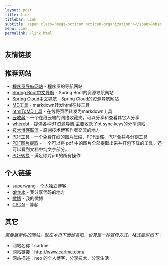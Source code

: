 ```yaml
---
layout: post
title: Link
titlebar: Link
subtitle: <span class="mega-octicon octicon-organization"></span>&nbsp;&nbsp; Resource link
menu: Link
permalink: /link.html
---
```


## 友情链接

## 推荐网站


- [程序员导航网站](http://tooool.org/) - 程序员的导航网站 
- [Spring Boot中文导航](http://springboot.fun/) - Spring Boot的资源导航网站    
- [Spring Cloud中文导航](http://springcloud.fun/) - Spring Cloud的资源导航网站    
- [MD工具](http://relatos.top/md/) - markdown转发html在线工具  
- [htmlToMD工具](http://relatos.top/2md/) - 在线将页面转发为markdown工具  
- [云收藏](http://www.favorites.ren/) - 一个在线云端的网络收藏夹，可以分享和查看其它人分享
- [wherebt](http://wherebt.com/) - 提供各种BT资源导航,主要收录了bt sync keys的分享网站
- [技术博客联盟](http://techblog.pub/) - 原创技术博客作者交流的地方
- [PDF工具](https://docsmall.com/)  -  一个免费在线的图片压缩、PDF压缩、PDF合并与分割工具 
- [PDF图片提取](https://www.extractpdf.com/) - 一个可以将 pdf 中的图片全部提取出来并打包下载的工具，还可以看到文档中纯文字部分。
- [PDF转换]( https://smallpdf.com/cn/pdf-to-word) - 满足你对pdf的所有操作


## 个人链接

- [superwang](http://www.carlme.com/) - 个人独立博客
- [github](https://github.com/SuperWangCarl) -  我分享代码的地方
- [微博](https://weibo.com/u/6557348915) -  我的微博
- [CSDN](https://blog.csdn.net/qq_36595528)  - 博客

## 其它  

*需要展示你的网站，就在本页下面留言吧，也算是一种宣传方式。格式要求如下：*

- 网站名称：carlme  
- 网站链接：http://www.carlme.com/
- 网站描述：neo 的个人博客，分享技术，分享生活  

